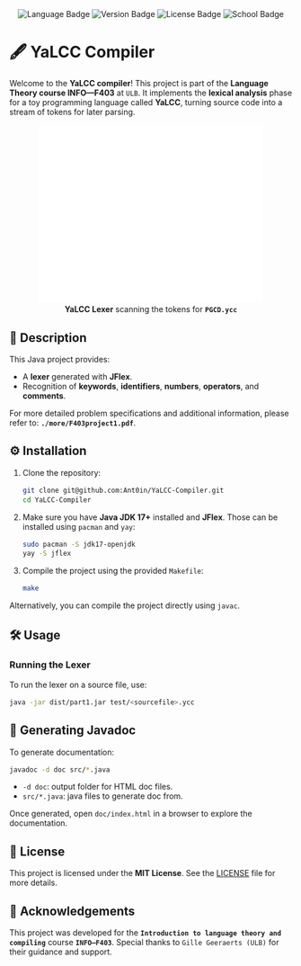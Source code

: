 <!-- markdownlint-disable MD033 MD041 MD007 -->

<!-- pretty badges -->
<div align="center">
  <img src="https://img.shields.io/badge/Language-Java-red" alt="Language Badge"/>
  <img src="https://img.shields.io/badge/Version-1.0.0_alpha-blue" alt="Version Badge">
  <img src="https://img.shields.io/badge/License-MIT-dark_green.svg" alt="License Badge"/>
  <img src="https://img.shields.io/badge/School-ULB-yellow" alt="School Badge"/>
</div>

# 🖋️ YaLCC Compiler

Welcome to the **YaLCC compiler**! This project is part of the **Language Theory course INFO—F403** at `ULB`. It implements the **lexical analysis** phase for a toy programming language called **YaLCC**, turning source code into a stream of tokens for later parsing.

<div align="center">
  <img src="more/lexer_demo.svg" alt="lexer demo" width="400"/>
  <figcaption><b>YaLCC Lexer</b> scanning the tokens for <b><code>PGCD.ycc</code></b></figcaption>
</div>

## 📜 Description

This Java project provides:

- A **lexer** generated with **JFlex**.
- Recognition of **keywords**, **identifiers**, **numbers**, **operators**, and **comments**.

For more detailed problem specifications and additional information, please refer to: **`./more/F403project1.pdf`**.

## ⚙️ Installation

1. Clone the repository:

    ```sh
    git clone git@github.com:Ant0in/YaLCC-Compiler.git
    cd YaLCC-Compiler
    ```

2. Make sure you have **Java JDK 17+** installed and **JFlex**. Those can be installed using `pacman` and `yay`:

    ```sh
    sudo pacman -S jdk17-openjdk
    yay -S jflex
    ```

3. Compile the project using the provided `Makefile`:

    ```sh
    make
    ```

Alternatively, you can compile the project directly using `javac`.

## 🛠️ Usage

### Running the Lexer

To run the lexer on a source file, use:

```sh
java -jar dist/part1.jar test/<sourcefile>.ycc
```

## 📄 Generating Javadoc

To generate documentation:

```sh
javadoc -d doc src/*.java
```

- `-d doc`: output folder for HTML doc files.
- `src/*.java`: java files to generate doc from.

Once generated, open `doc/index.html` in a browser to explore the documentation.

## 📄 License

This project is licensed under the **MIT License**. See the [LICENSE](LICENSE) file for more details.

## 🙏 Acknowledgements

This project was developed for the **`Introduction to language theory and compiling`** course **`INFO—F403`**. Special thanks to `Gille Geeraerts (ULB)` for their guidance and support.
